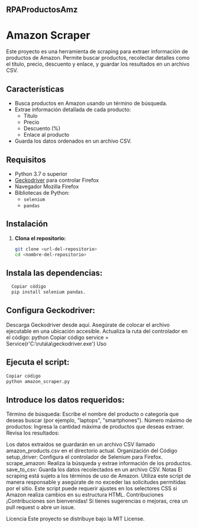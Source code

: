 ## RPAProductosAmz


 # Amazon Scraper

Este proyecto es una herramienta de scraping para extraer información de productos de Amazon. Permite buscar productos, recolectar detalles como el título, precio, descuento y enlace, y guardar los resultados en un archivo CSV.

## Características

- Busca productos en Amazon usando un término de búsqueda.
- Extrae información detallada de cada producto:
  - Título
  - Precio
  - Descuento (%)
  - Enlace al producto
- Guarda los datos ordenados en un archivo CSV.

## Requisitos

- Python 3.7 o superior
- [Geckodriver](https://github.com/mozilla/geckodriver/releases) para controlar Firefox
- Navegador Mozilla Firefox
- Bibliotecas de Python:
  - `selenium`
  - `pandas`

## Instalación

1. **Clona el repositorio:**
   ```bash
   git clone <url-del-repositorio>
   cd <nombre-del-repositorio>
    ```

## Instala las dependencias:
  ```bash
    Copiar código
    pip install selenium pandas.
   ```

## Configura Geckodriver:

  Descarga Geckodriver desde aquí.
  Asegúrate de colocar el archivo ejecutable en una ubicación accesible.
  Actualiza la ruta del controlador en el código:
  python
  Copiar código
  service = Service(r'C:\ruta\a\geckodriver.exe')
  Uso

## Ejecuta el script:

```bash
Copiar código
python amazon_scraper.py
 ```


## Introduce los datos requeridos:

  Término de búsqueda: Escribe el nombre del producto o categoría que deseas buscar (por ejemplo, "laptops", "smartphones").
  Número máximo de productos: Ingresa la cantidad máxima de productos que deseas extraer.
  Revisa los resultados:

  Los datos extraídos se guardarán en un archivo CSV llamado amazon_products.csv en el directorio actual.
  Organización del Código
  setup_driver: Configura el controlador de Selenium para Firefox.
  scrape_amazon: Realiza la búsqueda y extrae información de los productos.
  save_to_csv: Guarda los datos recolectados en un archivo CSV.
  Notas
  El scraping está sujeto a los términos de uso de Amazon. Utiliza este script de manera responsable y asegúrate de no exceder las solicitudes permitidas por el sitio.
  Este script puede requerir ajustes en los selectores CSS si Amazon realiza cambios en su estructura HTML.
  Contribuciones
  ¡Contribuciones son bienvenidas! Si tienes sugerencias o mejoras, crea un pull request o abre un issue.

Licencia
Este proyecto se distribuye bajo la MIT License.


